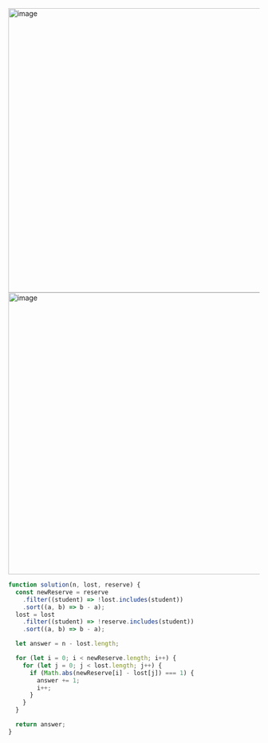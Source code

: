 <img width="570" alt="image" src="https://github.com/ssc9811/algorithm/assets/39263149/0713de8a-4f65-46ab-907f-c7198ed00576">
<img width="565" alt="image" src="https://github.com/ssc9811/algorithm/assets/39263149/f45ddbdd-fdf1-486c-935f-71ab252f2c04">

```javascript
function solution(n, lost, reserve) {
  const newReserve = reserve
    .filter((student) => !lost.includes(student))
    .sort((a, b) => b - a);
  lost = lost
    .filter((student) => !reserve.includes(student))
    .sort((a, b) => b - a);

  let answer = n - lost.length;

  for (let i = 0; i < newReserve.length; i++) {
    for (let j = 0; j < lost.length; j++) {
      if (Math.abs(newReserve[i] - lost[j]) === 1) {
        answer += 1;
        i++;
      }
    }
  }

  return answer;
}
```
